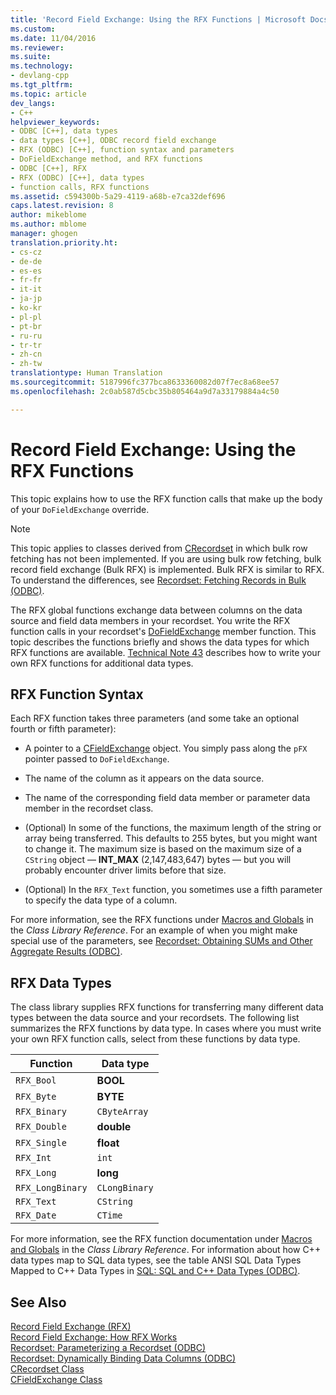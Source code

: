 ```yaml
---
title: 'Record Field Exchange: Using the RFX Functions | Microsoft Docs'
ms.custom: 
ms.date: 11/04/2016
ms.reviewer: 
ms.suite: 
ms.technology:
- devlang-cpp
ms.tgt_pltfrm: 
ms.topic: article
dev_langs:
- C++
helpviewer_keywords:
- ODBC [C++], data types
- data types [C++], ODBC record field exchange
- RFX (ODBC) [C++], function syntax and parameters
- DoFieldExchange method, and RFX functions
- ODBC [C++], RFX
- RFX (ODBC) [C++], data types
- function calls, RFX functions
ms.assetid: c594300b-5a29-4119-a68b-e7ca32def696
caps.latest.revision: 8
author: mikeblome
ms.author: mblome
manager: ghogen
translation.priority.ht:
- cs-cz
- de-de
- es-es
- fr-fr
- it-it
- ja-jp
- ko-kr
- pl-pl
- pt-br
- ru-ru
- tr-tr
- zh-cn
- zh-tw
translationtype: Human Translation
ms.sourcegitcommit: 5187996fc377bca8633360082d07f7ec8a68ee57
ms.openlocfilehash: 2c0ab587d5cbc35b805464a9d7a33179884a4c50

---
```

# Record Field Exchange: Using the RFX Functions
This topic explains how to use the RFX function calls that make up the body of your `DoFieldExchange` override.  
  
> [!NOTE]
>  This topic applies to classes derived from [CRecordset](../../mfc/reference/crecordset-class.md) in which bulk row fetching has not been implemented. If you are using bulk row fetching, bulk record field exchange (Bulk RFX) is implemented. Bulk RFX is similar to RFX. To understand the differences, see [Recordset: Fetching Records in Bulk (ODBC)](../../data/odbc/recordset-fetching-records-in-bulk-odbc.md).  
  
 The RFX global functions exchange data between columns on the data source and field data members in your recordset. You write the RFX function calls in your recordset's [DoFieldExchange](../../mfc/reference/crecordset-class.md#crecordset__dofieldexchange) member function. This topic describes the functions briefly and shows the data types for which RFX functions are available. [Technical Note 43](../../mfc/tn043-rfx-routines.md) describes how to write your own RFX functions for additional data types.  
  
##  <a name="_core_rfx_function_syntax"></a> RFX Function Syntax  
 Each RFX function takes three parameters (and some take an optional fourth or fifth parameter):  
  
-   A pointer to a [CFieldExchange](../../mfc/reference/cfieldexchange-class.md) object. You simply pass along the `pFX` pointer passed to `DoFieldExchange`.  
  
-   The name of the column as it appears on the data source.  
  
-   The name of the corresponding field data member or parameter data member in the recordset class.  
  
-   (Optional) In some of the functions, the maximum length of the string or array being transferred. This defaults to 255 bytes, but you might want to change it. The maximum size is based on the maximum size of a `CString` object — **INT_MAX** (2,147,483,647) bytes — but you will probably encounter driver limits before that size.  
  
-   (Optional) In the `RFX_Text` function, you sometimes use a fifth parameter to specify the data type of a column.  
  
 For more information, see the RFX functions under [Macros and Globals](../../mfc/reference/mfc-macros-and-globals.md) in the *Class Library Reference*. For an example of when you might make special use of the parameters, see [Recordset: Obtaining SUMs and Other Aggregate Results (ODBC)](../../data/odbc/recordset-obtaining-sums-and-other-aggregate-results-odbc.md).  
  
##  <a name="_core_rfx_data_types"></a> RFX Data Types  
 The class library supplies RFX functions for transferring many different data types between the data source and your recordsets. The following list summarizes the RFX functions by data type. In cases where you must write your own RFX function calls, select from these functions by data type.  
  
|Function|Data type|  
|--------------|---------------|  
|`RFX_Bool`|**BOOL**|  
|`RFX_Byte`|**BYTE**|  
|`RFX_Binary`|`CByteArray`|  
|`RFX_Double`|**double**|  
|`RFX_Single`|**float**|  
|`RFX_Int`|`int`|  
|`RFX_Long`|**long**|  
|`RFX_LongBinary`|`CLongBinary`|  
|`RFX_Text`|`CString`|  
|`RFX_Date`|`CTime`|  
  

 For more information, see the RFX function documentation under [Macros and Globals](../../mfc/reference/mfc-macros-and-globals.md) in the *Class Library Reference*. For information about how C++ data types map to SQL data types, see the table ANSI SQL Data Types Mapped to C++ Data Types in [SQL: SQL and C++ Data Types (ODBC)](../../data/odbc/sql-sql-and-cpp-data-types-odbc.md).  
  
## See Also  
 [Record Field Exchange (RFX)](../../data/odbc/record-field-exchange-rfx.md)   
 [Record Field Exchange: How RFX Works](../../data/odbc/record-field-exchange-how-rfx-works.md)   
 [Recordset: Parameterizing a Recordset (ODBC)](../../data/odbc/recordset-parameterizing-a-recordset-odbc.md)   
 [Recordset: Dynamically Binding Data Columns (ODBC)](../../data/odbc/recordset-dynamically-binding-data-columns-odbc.md)   
 [CRecordset Class](../../mfc/reference/crecordset-class.md)   
 [CFieldExchange Class](../../mfc/reference/cfieldexchange-class.md)


<!--HONumber=Jan17_HO1-->


